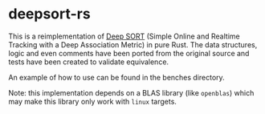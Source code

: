# deepsort-rs

This is a reimplementation of [Deep SORT](https://github.com/nwojke/deep_sort) (Simple Online and Realtime Tracking with a Deep Association Metric) in pure Rust. The data structures, logic and even comments have been ported from the original source and tests have been created to validate equivalence.

An example of how to use can be found in the benches directory.

Note: this implementation depends on a BLAS library (like `openblas`) which may make this library only work with `linux` targets.
